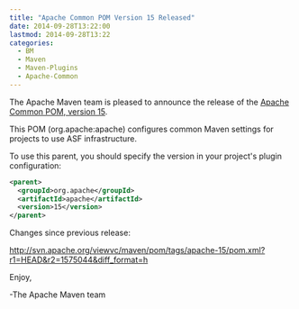 ```yaml
---
title: "Apache Common POM Version 15 Released"
date: 2014-09-28T13:22:00
lastmod: 2014-09-28T13:22
categories:
  - BM
  - Maven
  - Maven-Plugins
  - Apache-Common
---
```

The Apache Maven team is pleased to announce the release of the 
[Apache Common POM, version 15](http://maven.apache.org/pom/asf).

This POM (org.apache:apache) configures common Maven settings for
projects to use ASF infrastructure.

To use this parent, you should specify the version in your project's
plugin configuration:

```xml
<parent>
  <groupId>org.apache</groupId>
  <artifactId>apache</artifactId>
  <version>15</version>
</parent>
```

Changes since previous release:

http://svn.apache.org/viewvc/maven/pom/tags/apache-15/pom.xml?r1=HEAD&r2=1575044&diff_format=h

Enjoy,

-The Apache Maven team

